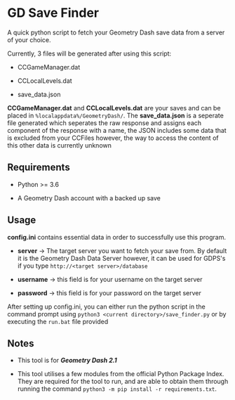 # GD Save Finder

A quick python script to fetch your Geometry Dash save data from a server of your choice.   

Currently, 3 files will be generated after using this script:

- CCGameManager.dat

- CCLocalLevels.dat

- save_data.json

**CCGameManager.dat** and **CCLocalLevels.dat** are your saves and can be placed in `%localappdata%/GeometryDash/`. The **save_data.json** is a seperate file generated which seperates the raw response and assigns each component of the response with a name, the JSON includes some data that is excluded from your CCFiles however, the way to access the content of this other data is currently unknown

## Requirements

- Python >= 3.6

- A Geometry Dash account with a backed up save

## Usage

**config.ini** contains essential data in order to successfully use this program.

- **server** -> The target server you want to fetch your save from. By default it is the Geometry Dash Data Server however, it can be used for GDPS's if you type `http://<target server>/database`

- **username** -> this field is for your username on the target server

- **password** -> this field is for your password on the target server

After setting up config.ini, you can either run the python script in the command prompt using `python3 <current directory>/save_finder.py` or by executing the `run.bat` file provided

## Notes

- This tool is for ***Geometry Dash 2.1***

- This tool utilises a few modules from the official Python Package Index. They are required for the tool to run, and are able to obtain them through running the command `python3 -m pip install -r requirements.txt`.
